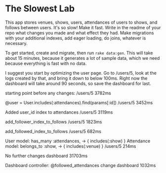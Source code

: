 # The Slowest Lab

This app stores venues, shows, users, attendances of users to shows, and follows between users.  It's so slow!  Make it fast.  Write in the readme of your repo what changes you made and what effect they had.  Make migrations with your additional indexes, add eager loading, do joins, whatever is necessary.

To get started, create and migrate, then run `rake data:gen`.  This will take about 15 minutes, because it generates a lot of sample data, which we need because everything is fast with no data.

I suggest you start by optimizing the user page.  Go to /users/5, look at the logs created by that, and bring it down to below 100ms.  Right now the dashboard will take around 90 seconds, so save the dashboard for last.

starting point before any changes:
/users/5
3782ms

@user = User.includes(:attendances).find(params[:id])
/users/5
3452ms

Added user_id index to attendances
/users/5
3119ms

add_follower_index_to_follows
/users/5
1823ms

add_followed_index_to_follows
/users/5
682ms

User model: has_many :attendances, -> { includes(:show) }
Attendance model: belongs_to :show, -> { includes(:venue) }
/users/5
214ms

No further changes
dashboard
31703ms

Dashboard controller: @followed_attendances change
dashboard
1032ms
